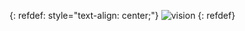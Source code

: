 {: refdef: style="text-align: center;"}
![vision](/uploads/93904d56aa5806c267e24d2c36e382d9/vision.jpg)
{: refdef}